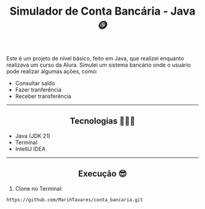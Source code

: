 ## <h1 align="center" >Simulador de Conta Bancária - Java 🪙</h1>

<br> 

<p>Este é um projeto de nível básico, feito em Java, que realizei enquanto realizava um curso da Alura. 
  Simulei um sistema bancário onde o usuário pode realizar algumas ações, como:
</p>

-  Consultar saldo
-  Fazer tranferência
-  Receber transferência

---

## <h2 align="center" >Tecnologias 👩🏻‍💻</h2>

-  Java (JDK 21)
-  Terminal
-  IntelliJ IDEA

---

## <h2 align="center">Execução 😎</h2>

1. Clone no Terminal:
```
https://github.com/MarihTavares/conta_bancaria.git
